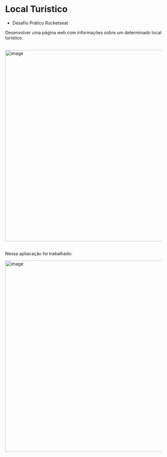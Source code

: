 # Local Turístico

- Desafio Prático Rocketseat

Desenvolver uma página web com informações sobre um determinado local turístico. 

<br>

<img width="616" alt="image" src="https://github.com/user-attachments/assets/84578c4b-735b-45b9-baef-05bd70bbd513" />

<br>
<br>

Nessa apliacação foi trabalhado:

<img width="616" alt="image" src="https://github.com/user-attachments/assets/e84d5e52-444d-4f96-9183-3fbff7816f5c" />
